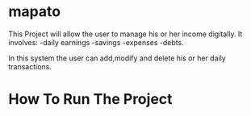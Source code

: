 # mapato
This Project will allow the user to manage his or her income digitally.
It involves:
-daily earnings
-savings
-expenses
-debts.

In this system the user can add,modify and delete his or her daily transactions.

# How To Run The Project


